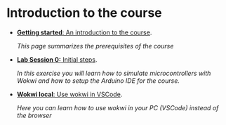 # Introduction to the course

* [**Getting started**: An introduction to the course](./getting_started/README.md).

    *This page summarizes the prerequisites of the course*

* [**Lab Session 0:** Initial steps](./lab0/README.md).
  
    *In this exercise you will learn how to simulate microcontrollers with Wokwi and how to setup the Arduino IDE for the course.*

* [**Wokwi local**: Use wokwi in VSCode](./wokwi_local/README.md).

    *Here you can learn how to use wokwi in your PC (VSCode) instead of the browser*